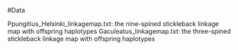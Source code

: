 #Data

Ppungitius_Helsinki_linkagemap.txt: the nine-spined stickleback linkage map with offspring haplotypes
Gaculeatus_linkagemap.txt: the three-spined stickleback linkage map with offspring haplotypes

